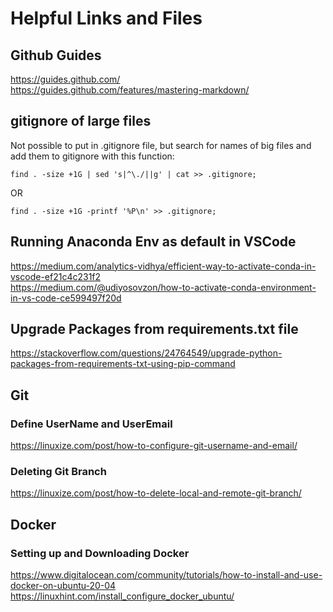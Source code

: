 # Helpful Links and Files

## Github Guides
https://guides.github.com/  
https://guides.github.com/features/mastering-markdown/

## gitignore of large files  
  
Not possible to put in .gitignore file, but search for names of big files and add them to gitignore with this function:  

```
find . -size +1G | sed 's|^\./||g' | cat >> .gitignore;
```
OR  
````
find . -size +1G -printf '%P\n' >> .gitignore;
````

## Running Anaconda Env as default in VSCode
https://medium.com/analytics-vidhya/efficient-way-to-activate-conda-in-vscode-ef21c4c231f2  
https://medium.com/@udiyosovzon/how-to-activate-conda-environment-in-vs-code-ce599497f20d

## Upgrade Packages from requirements.txt file
https://stackoverflow.com/questions/24764549/upgrade-python-packages-from-requirements-txt-using-pip-command


## Git
### Define UserName and UserEmail
https://linuxize.com/post/how-to-configure-git-username-and-email/
### Deleting Git Branch
https://linuxize.com/post/how-to-delete-local-and-remote-git-branch/

## Docker
### Setting up and Downloading Docker
https://www.digitalocean.com/community/tutorials/how-to-install-and-use-docker-on-ubuntu-20-04
https://linuxhint.com/install_configure_docker_ubuntu/